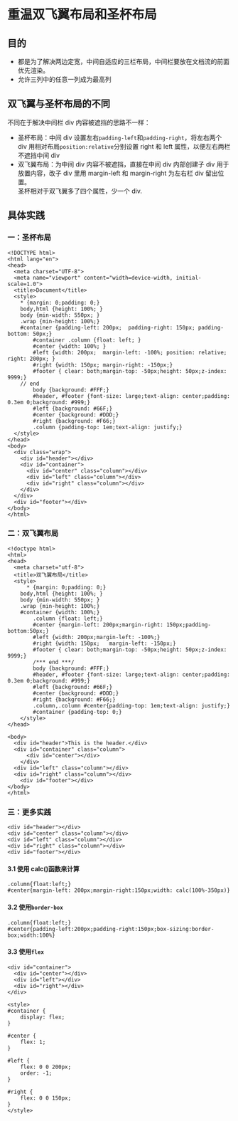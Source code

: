 # 重温双飞翼布局和圣杯布局

## 目的

- 都是为了解决两边定宽，中间自适应的三栏布局，中间栏要放在文档流的前面优先渲染。
- 允许三列中的任意一列成为最高列

## 双飞翼与圣杯布局的不同

不同在于解决中间栏 div 内容被遮挡的思路不一样：

- 圣杯布局：中间 div 设置左右`padding-left`和`padding-right`，将左右两个 div 用相对布局`position:relative`分别设置 right 和 left 属性，以便左右两栏不遮挡中间 div
- 双飞翼布局：为中间 div 内容不被遮挡，直接在中间 div 内部创建子 div 用于放置内容，改子 div 里用 margin-left 和 margin-right 为左右栏 div 留出位置。  
  圣杯相对于双飞翼多了四个属性，少一个 div.

## 具体实践

### 一：圣杯布局

```
<!DOCTYPE html>
<html lang="en">
<head>
  <meta charset="UTF-8">
  <meta name="viewport" content="width=device-width, initial-scale=1.0">
  <title>Document</title>
  <style>
    * {margin: 0;padding: 0;}
    body,html {height: 100%; }
    body {min-width: 550px; }
    .wrap {min-height: 100%;}
    #container {padding-left: 200px;  padding-right: 150px; padding-bottom: 50px;}
		#container .column {float: left; }
		#center {width: 100%; }
		#left {width: 200px;  margin-left: -100%; position: relative; right: 200px; }
		#right {width: 150px; margin-right: -150px;}
		#footer { clear: both;margin-top: -50px;height: 50px;z-index: 9999;}
    // end
		body {background: #FFF;}
		#header, #footer {font-size: large;text-align: center;padding: 0.3em 0;background: #999;}
		#left {background: #66F;}
		#center {background: #DDD;}
		#right {background: #F66;}
		.column {padding-top: 1em;text-align: justify;}
  </style>
</head>
<body>
  <div class="wrap">
    <div id="header"></div>
    <div id="container">
      <div id="center" class="column"></div>
      <div id="left" class="column"></div>
      <div id="right" class="column"></div>
    </div>
  </div>
  <div id="footer"></div>
</body>
</html>
```

### 二：双飞翼布局

```
<!doctype html>
<html>
<head>
  <meta charset="utf-8">
  <title>双飞翼布局</title>
  <style>
	  * {margin: 0;padding: 0;}
    body,html {height: 100%; }
    body {min-width: 550px; }
    .wrap {min-height: 100%;}
    #container {width: 100%;}
		.column {float: left;}
		#center {margin-left: 200px;margin-right: 150px;padding-bottom:50px;}
		#left {width: 200px;margin-left: -100%;}
		#right {width: 150px; 	margin-left: -150px;}
		#footer { clear: both;margin-top: -50px;height: 50px;z-index: 9999;}
		/*** end ***/
		body {background: #FFF;}
		#header, #footer {font-size: large;text-align: center;padding: 0.3em 0;background: #999;}
		#left {background: #66F;}
		#center {background: #DDD;}
		#right {background: #F66;}
		.column,.column #center{padding-top: 1em;text-align: justify;}
		#container {padding-top: 0;}
    </style>
</head>

<body>
  <div id="header">This is the header.</div>
  <div id="container" class="column">
      <div id="center"></div>
	</div>
  <div id="left" class="column"></div>
  <div id="right" class="column"></div>
	<div id="footer"></div>
</body>
</html>
```

### 三：更多实践

```
<div id="header"></div>
<div id="center" class="column"></div>
<div id="left" class="column"></div>
<div id="right" class="column"></div>
<div id="footer"></div>
```

#### 3.1 使用 calc()函数来计算

```
.column{float:left;}
#center{margin-left: 200px;margin-right:150px;width: calc(100%-350px)}
```

#### 3.2 使用`border-box`

```
.column{float:left;}
#center{padding-left:200px;padding-right:150px;box-sizing:border-box;width:100%}
```

#### 3.3 使用`flex`

```
<div id="container">
  <div id="center"></div>
  <div id="left"></div>
  <div id="right"></div>
</div>

<style>
#container {
    display: flex;
}

#center {
    flex: 1;
}

#left {
    flex: 0 0 200px;
    order: -1;
}

#right {
    flex: 0 0 150px;
}
</style>
```
